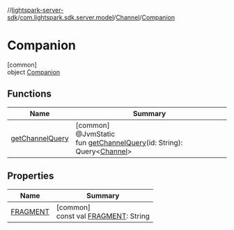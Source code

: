 //[lightspark-server-sdk](../../../../index.md)/[com.lightspark.sdk.server.model](../../index.md)/[Channel](../index.md)/[Companion](index.md)

# Companion

[common]\
object [Companion](index.md)

## Functions

| Name | Summary |
|---|---|
| [getChannelQuery](get-channel-query.md) | [common]<br>@JvmStatic<br>fun [getChannelQuery](get-channel-query.md)(id: String): Query&lt;[Channel](../index.md)&gt; |

## Properties

| Name | Summary |
|---|---|
| [FRAGMENT](-f-r-a-g-m-e-n-t.md) | [common]<br>const val [FRAGMENT](-f-r-a-g-m-e-n-t.md): String |
